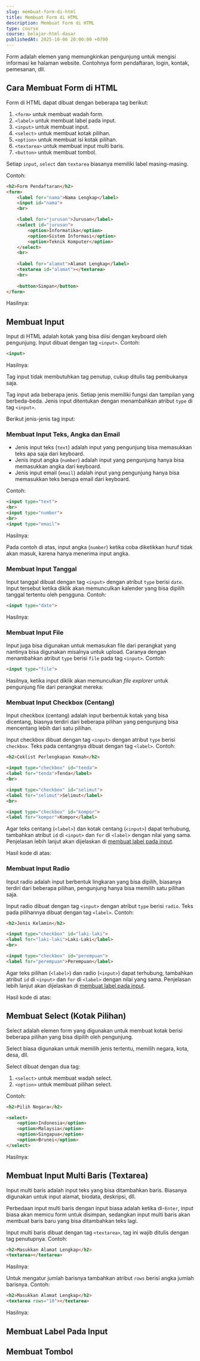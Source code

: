 ```yaml
---
slug: membuat-form-di-html
title: Membuat Form di HTML
description: Membuat Form di HTML
type: course
course: belajar-html-dasar
publishedAt: 2025-10-06 20:00:00 +0700
---
```


Form adalah elemen yang memungkinkan pengunjung untuk mengisi informasi ke halaman website. Contohnya form pendaftaran, login, kontak, pemesanan, dll.

## Cara Membuat Form di HTML

Form di HTML dapat dibuat dengan beberapa tag berikut:

1. `<form>` untuk membuat wadah form.
2. `<label>` untuk membuat label pada input.
3. `<input>` untuk membuat input.
4. `<select>` untuk membuat kotak pilihan.
5. `<option>` untuk membuat isi kotak pilihan.
6. `<textarea>` untuk membuat input multi baris.
7. `<button>` untuk membuat tombol.

Setiap `input`, `select` dan `textarea` biasanya memiliki label masing-masing.

Contoh:

```html
<h2>Form Pendaftaran</h2>
<form>
	<label for="nama">Nama Lengkap</label>
	<input id="nama">
	<br>

	<label for="jurusan">Jurusan</label>
	<select id="jurusan">
		<option>Informatika</option>
		<option>Sistem Informasi</option>
		<option>Teknik Komputer</option>
	</select>
	<br>
	
	<label for="alamat">Alamat Lengkap</label>
	<textarea id="alamat"></textarea>
	<br>
	
	<button>Simpan</button>
</form>
```

Hasilnya:

## Membuat Input

Input di HTML adalah kotak yang bisa diisi dengan keyboard oleh pengunjung. Input dibuat dengan tag `<input>`. Contoh:

```html
<input>
```

Hasilnya:

Tag input tidak membutuhkan tag penutup, cukup ditulis tag pembukanya saja.

Tag input ada beberapa jenis. Setiap jenis memiliki fungsi dan tampilan yang berbeda-beda. Jenis input ditentukan dengan menambahkan atribut `type` di tag `<input>`. 

Berikut jenis-jenis tag input:

### Membuat Input Teks, Angka dan Email

- Jenis input teks (`text`) adalah input yang pengunjung bisa memasukkan teks apa saja dari keyboard.
- Jenis input angka (`number`) adalah input yang pengunjung hanya bisa memasukkan angka dari keyboard.
- Jenis input email (`email`) adalah input yang pengunjung hanya bisa memasukkan teks berupa email dari keyboard.

Contoh:

```html
<input type="text">
<br>
<input type="number">
<br>
<input type="email">
```

Hasilnya:

Pada contoh di atas, input angka (`number`) ketika coba diketikkan huruf tidak akan masuk, karena hanya menerima input angka.

### Membuat Input Tanggal

Input tanggal dibuat dengan tag `<input>` dengan atribut `type` berisi `date`. Input tersebut ketika diklik akan memunculkan kalender yang bisa dipilih tanggal tertentu oleh pengguna. Contoh:

```html
<input type="date">
```

Hasilnya:

### Membuat Input File

Input juga bisa digunakan untuk memasukan file dari perangkat yang nantinya bisa digunakan misalnya untuk upload. Caranya dengan menambahkan atribut `type` berisi `file` pada tag `<input>`. Contoh:

```html
<input type="file">
```

Hasilnya, ketika input diklik akan memunculkan _file explorer_ untuk pengunjung file dari perangkat mereka:

### Membuat Input Checkbox (Centang)

Input checkbox (centang) adalah input berbentuk kotak yang bisa dicentang, biasnya terdiri dari beberapa pilihan yang pengunjung bisa mencentang lebih dari satu pilihan.

Input checkbox dibuat dengan tag `<input>` dengan atribut `type` berisi `checkbox`. Teks pada centangnya dibuat dengan tag `<label>`. Contoh:

```html
<h2>Ceklist Perlengkapan Kemah</h2>

<input type="checkbox" id="tenda">
<label for="tenda">Tenda</label>
<br>

<input type="checkbox" id="selimut">
<label for="selimut">Selimut</label>
<br>

<input type="checkbox" id="kompor">
<label for="kompor">Kompor</label>
```

Agar teks centang (`<label>`) dan kotak centang (`<input>`) dapat terhubung, tambahkan atribut `id` di `<input>` dan `for` di `<label>` dengan nilai yang sama. Penjelasan lebih lanjut akan dijelaskan di [membuat label pada input](#membuat-label-pada-input).

Hasil kode di atas:

### Membuat Input Radio

Input radio adalah input berbentuk lingkaran yang bisa dipilih, biasanya terdiri dari beberapa pilihan, pengunjung hanya bisa memilih satu pilihan saja.

Input radio dibuat dengan tag `<input>` dengan atribut `type` berisi `radio`. Teks pada pilihannya dibuat dengan tag `<label>`. Contoh:

```html
<h2>Jenis Kelamin</h2>

<input type="checkbox" id="laki-laki">
<label for="laki-laki">Laki-Laki</label>
<br>

<input type="checkbox" id="perempuan">
<label for="perempuan">Perempuan</label>
```

Agar teks pilihan (`<label>`) dan radio (`<input>`) dapat terhubung, tambahkan atribut `id` di `<input>` dan `for` di `<label>` dengan nilai yang sama. Penjelasan lebih lanjut akan dijelaskan di [membuat label pada input](#membuat-label-pada-input).

Hasil kode di atas:

## Membuat Select (Kotak Pilihan)

Select adalah elemen form yang digunakan untuk membuat kotak berisi beberapa pilihan yang bisa dipilih oleh pengunjung.

Select biasa digunakan untuk memilih jenis tertentu, memilih negara, kota, desa, dll.

Select dibuat dengan dua tag:

1. `<select>` untuk membuat wadah select.
2. `<option>` untuk membuat pilihan select.

Contoh:

```html
<h2>Pilih Negara</h2>

<select>
	<option>Indonesia</option>
	<option>Malaysia</option>
	<option>Singapua</option>
	<option>Brunei</option>
</select>
```

Hasilnya:

## Membuat Input Multi Baris (Textarea)

Input multi baris adalah input teks yang bisa ditambahkan baris. Biasanya digunakan untuk input alamat, biodata, deskripsi, dll.

Perbedaan input multi baris dengan input biasa adalah ketika di-`Enter`, input biasa akan memicu form untuk disimpan, sedangkan input multi baris akan membuat baris baru yang bisa ditambahkan teks lagi.

Input multi baris dibuat dengan tag `<textarea>`, tag ini wajib ditulis dengan tag penutupnya. Contoh:

```html
<h2>Masukkan Alamat Lengkap</h2>
<textarea></textarea>
```

Hasilnya:

Untuk mengatur jumlah barisnya tambahkan atribut `rows` berisi angka jumlah barisnya. Contoh:

```html
<h2>Masukkan Alamat Lengkap</h2>
<textarea rows="10"></textarea>
```

Hasilnya:

## Membuat Label Pada Input

## Membuat Tombol

